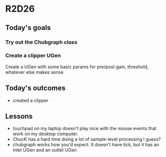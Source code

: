 # R2D26

## Today's goals

### Try out the Chubgraph class

### Create a clipper UGen
Create a UGen with some basic params for pre/post gain, threshold, whatever else makes sense

## Today's outcomes
- created a clipper

## Lessons
- touchpad on my laptop doesn't play nice with the mouse events that work on my desktop computer.
- ChucK has a hard time doing a lot of sample-level processing I guess?
- chubgraph works how you'd expect. It doesn't have tick, but it has an inlet UGen and an outlet UGen
